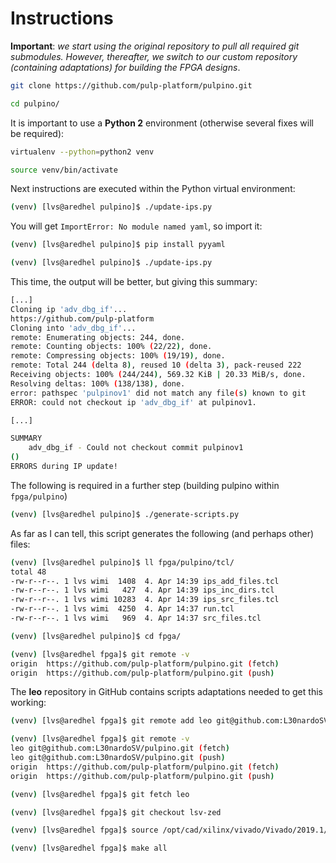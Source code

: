 # Instructions

**Important**: _we start using the original repository to pull all required git submodules. However, thereafter, we switch to our custom repository (containing adaptations) for building the FPGA designs_.

```sh
git clone https://github.com/pulp-platform/pulpino.git
```

```sh
cd pulpino/
```

It is important to use a **Python 2**  environment (otherwise several fixes will be required):

```sh
virtualenv --python=python2 venv
```

```sh
source venv/bin/activate
```

Next instructions are executed within the Python virtual environment:

```sh
(venv) [lvs@aredhel pulpino]$ ./update-ips.py
```

You will get `ImportError: No module named yaml`, so import it:

```sh
(venv) [lvs@aredhel pulpino]$ pip install pyyaml
```

```sh
(venv) [lvs@aredhel pulpino]$ ./update-ips.py
```

This time, the output will be better, but giving this summary:

```sh
[...]
Cloning ip 'adv_dbg_if'...
https://github.com/pulp-platform
Cloning into 'adv_dbg_if'...
remote: Enumerating objects: 244, done.
remote: Counting objects: 100% (22/22), done.
remote: Compressing objects: 100% (19/19), done.
remote: Total 244 (delta 8), reused 10 (delta 3), pack-reused 222
Receiving objects: 100% (244/244), 569.32 KiB | 20.33 MiB/s, done.
Resolving deltas: 100% (138/138), done.
error: pathspec 'pulpinov1' did not match any file(s) known to git
ERROR: could not checkout ip 'adv_dbg_if' at pulpinov1.

[...]

SUMMARY
    adv_dbg_if - Could not checkout commit pulpinov1
()
ERRORS during IP update!
```

The following is required in a further step (building pulpino within `fpga/pulpino`) 

```sh
(venv) [lvs@aredhel pulpino]$ ./generate-scripts.py
```

As far as I can tell, this script generates the following (and perhaps other) files:

```sh
(venv) [lvs@aredhel pulpino]$ ll fpga/pulpino/tcl/
total 48
-rw-r--r--. 1 lvs wimi  1408  4. Apr 14:39 ips_add_files.tcl
-rw-r--r--. 1 lvs wimi   427  4. Apr 14:39 ips_inc_dirs.tcl
-rw-r--r--. 1 lvs wimi 10283  4. Apr 14:39 ips_src_files.tcl
-rw-r--r--. 1 lvs wimi  4250  4. Apr 14:37 run.tcl
-rw-r--r--. 1 lvs wimi   969  4. Apr 14:37 src_files.tcl
```

```sh
(venv) [lvs@aredhel pulpino]$ cd fpga/
```

```sh
(venv) [lvs@aredhel fpga]$ git remote -v
origin	https://github.com/pulp-platform/pulpino.git (fetch)
origin	https://github.com/pulp-platform/pulpino.git (push)
```

The **leo** repository in GitHub contains scripts adaptations needed to get this working:

```sh
(venv) [lvs@aredhel fpga]$ git remote add leo git@github.com:L30nardoSV/pulpino.git
```

```sh
(venv) [lvs@aredhel fpga]$ git remote -v
leo	git@github.com:L30nardoSV/pulpino.git (fetch)
leo	git@github.com:L30nardoSV/pulpino.git (push)
origin	https://github.com/pulp-platform/pulpino.git (fetch)
origin	https://github.com/pulp-platform/pulpino.git (push)
```

```sh
(venv) [lvs@aredhel fpga]$ git fetch leo
```

```sh
(venv) [lvs@aredhel fpga]$ git checkout lsv-zed
```

```sh
(venv) [lvs@aredhel fpga]$ source /opt/cad/xilinx/vivado/Vivado/2019.1/settings64.sh
```

```sh
(venv) [lvs@aredhel fpga]$ make all
```







